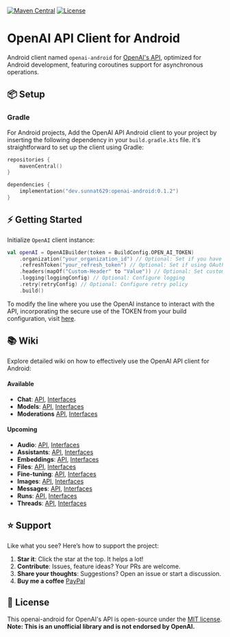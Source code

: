 
[![Maven Central](https://img.shields.io/maven-central/v/dev.sunnat629/openai-android?color=blue&label=Download)](https://central.sonatype.com/artifact/dev.sunnat629/openai-android)
[![License](https://img.shields.io/github/license/sunnat629/openai-android?color=yellow)](LICENSE)


# OpenAI API Client for Android

Android client named `openai-android` for [OpenAI's API](https://platform.openai.com/docs/api-reference), optimized for Android development, featuring coroutines support for asynchronous operations.

## 📦 Setup

### Gradle

For Android projects, Add the OpenAI API Android client to your project by inserting the following dependency in your `build.gradle.kts` file. it's straightforward to set up the client using Gradle:

```kotlin
repositories {
    mavenCentral()
}

dependencies {
    implementation("dev.sunnat629:openai-android:0.1.2")
}
```

## ⚡️ Getting Started

Initialize `OpenAI` client instance:

```kotlin
val openAI = OpenAIBuilder(token = BuildConfig.OPEN_AI_TOKEN)
    .organization("your_organization_id") // Optional: Set if you have an organization ID
    .refreshToken("your_refresh_token") // Optional: Set if using OAuth2 refresh token
    .headers(mapOf("Custom-Header" to "Value")) // Optional: Set custom headers if needed
    .logging(loggingConfig) // Optional: Configure logging
    .retry(retryConfig) // Optional: Configure retry policy
    .build()

```

To modify the line where you use the OpenAI instance to interact with the API, incorporating the secure use of the TOKEN from your build configuration, visit [here](wiki/01_GettingStarted.md).

## 📚 Wiki
Explore detailed wiki on how to effectively use the OpenAI API client for Android:

#### Available

- **Chat**: [API](wiki/Chat.md), [Interfaces](wiki/ChatInterfaces.md)
- **Models**: [API](wiki/Models.md), [Interfaces](wiki/ModelsInterfaces.md)
- **Moderations** [API](wiki/Moderations.md), [Interfaces](wiki/ModerationsInterfaces.md)

#### Upcoming

- **Audio**: [API](wiki/Audio.md), [Interfaces](wiki/AudioInterfaces.md)
- **Assistants**: [API](wiki/Assistants.md), [Interfaces](wiki/AssistantsInterfaces.md)
- **Embeddings**: [API](wiki/Embeddings.md), [Interfaces](wiki/EmbeddingsInterfaces.md)
- **Files**: [API](wiki/Files.md), [Interfaces](wiki/FilesInterfaces.md)
- **Fine-tuning**: [API](wiki/FineTuning.md), [Interfaces](wiki/FineTuningInterfaces.md)
- **Images**: [API](wiki/Images.md), [Interfaces](wiki/ImagesInterfaces.md)
- **Messages**: [API](wiki/Messages.md), [Interfaces](wiki/MessagesInterfaces.md)
- **Runs**: [API](wiki/Runs.md), [Interfaces](wiki/RunsInterfaces.md)
- **Threads**: [API](wiki/Threads.md), [Interfaces](wiki/ThreadsInterfaces.md)

## ⭐️ Support

Like what you see? Here’s how to support the project:

1. **Star it**: Click the star at the top. It helps a lot!
2. **Contribute**: Issues, feature ideas? Your PRs are welcome.
3. **Share your thoughts**: Suggestions? Open an issue or start a discussion.
4. **Buy me a coffee** [PayPal](https://paypal.me/mohi629?country.x=AT&locale.x=en_US)


## 📄 License

This openai-android for OpenAI's API is open-source under the [MIT license](LICENSE).
**Note: This is an unofficial library and is not endorsed by OpenAI.** 
